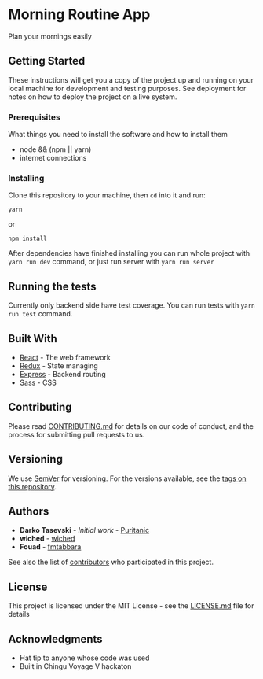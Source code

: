 # Morning Routine App

Plan your mornings easily

## Getting Started

These instructions will get you a copy of the project up and running on your local machine for development and testing purposes. See deployment for notes on how to deploy the project on a live system.

### Prerequisites

What things you need to install the software and how to install them

- node && (npm || yarn)
- internet connections

### Installing

Clone this repository to your machine, then `cd` into it and run:

```shell
yarn
```

or

```shell
npm install
```

After dependencies have finished installing you can run whole project with `yarn run dev` command, or just run server with `yarn run server`

## Running the tests

Currently only backend side have test coverage. You can run tests with `yarn run test` command.

## Built With

- [React](#) - The web framework
- [Redux](#) - State managing
- [Express](#) - Backend routing
- [Sass](#) - CSS

## Contributing

Please read [CONTRIBUTING.md](#) for details on our code of conduct, and the process for submitting pull requests to us.

## Versioning

We use [SemVer](http://semver.org/) for versioning. For the versions available, see the [tags on this repository](#).

## Authors

- **Darko Tasevski** - _Initial work_ - [Puritanic](https://github.com/Puritanic)
- **wiched** - [wiched](https://github.com/wiched)
- **Fouad** - [fmtabbara](https://github.com/fmtabbara)

See also the list of [contributors](#) who participated in this project.

## License

This project is licensed under the MIT License - see the [LICENSE.md](LICENSE.md) file for details

## Acknowledgments

- Hat tip to anyone whose code was used
- Built in Chingu Voyage V hackaton
